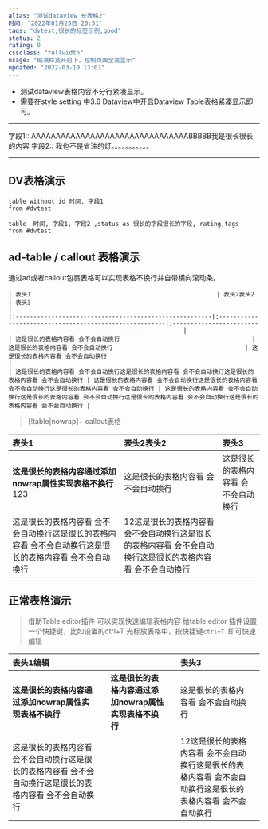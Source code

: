 ```yaml
---
alias: "测试dataview 长表格2"
时间: "2022年01月25日 20:51"
tags: "dvtest,很长的标签示例,good"
status: 2
rating: 0
cssclass: "fullwidth"
usage: "缩减栏宽开启下，控制页面全宽显示"
updated: "2022-03-10 13:03"
---
```

- 测试dataview表格内容不分行紧凑显示。
- 需要在style setting 中3.6 Dataview中开启Dataview Table表格紧凑显示即可。

---
字段1:: AAAAAAAAAAAAAAAAAAAAAAAAAAAAAAAABBBBB我是很长很长的内容
字段2:: 我也不是省油的灯。。。。。。。。。。。

---

## DV表格演示

```dataview
table without id 时间, 字段1
from #dvtest
```

```dataview
table  时间, 字段1, 字段2 ,status as 很长的字段很长的字段, rating,tags
from #dvtest
```


## ad-table / callout 表格演示
通过ad或者callout包裹表格可以实现表格不换行并自带横向滚动条。
```ad-table
| 表头1                                                    | 表头2表头2                                                 | 表头3                                                                      |
|:-------------------------------------------------------|:-------------------------------------------------------|:-------------------------------------------------------------------------|
| 这是很长的表格内容看 会不会自动换行                                     | 这是很长的表格内容看 会不会自动换行                                     | 这是很长的表格内容看 会不会自动换行                                                       |
| 这是很长的表格内容看 会不会自动换行这是很长的表格内容看 会不会自动换行这是很长的表格内容看 会不会自动换行 | 这是很长的表格内容看 会不会自动换行这是很长的表格内容看 会不会自动换行这是很长的表格内容看 会不会自动换行 | 这是很长的表格内容看 会不会自动换行这是很长的表格内容看 会不会自动换行这是很长的表格内容看 会不会自动换行这是很长的表格内容看 会不会自动换行 |

```


> [!table|nowrap]+ callout表格
> 
| 表头1       | 表头2表头2           | 表头3                      |
|:----|:-------------------------------------------------------|:-------------------------------------------------------------------------|
|**这是很长的表格内容通过添加nowrap属性实现表格不换行** 123|这是很长的表格内容看 会不会自动换行| 这是很长的表格内容看 会不会自动换行                                                       |
|这是很长的表格内容看 会不会自动换行这是很长的表格内容看 会不会自动换行这是很长的表格内容看 会不会自动换行|12这是很长的表格内容看 会不会自动换行这是很长的表格内容看 会不会自动换行这是很长的表格内容看 会不会自动换行| | 


## 正常表格演示
> 借助Table editor插件 可以实现快速编辑表格内容
> 给table editor 插件设置一个快捷键，比如设置的ctrl+T 
> 光标放表格中，按快捷键`ctrl+T `即可快速编辑

|表头1编辑 |   |  |  |表头3|   |
|:----|---|---|---|:-------------------------------------------------------|---|
|**这是很长的表格内容通过添加nowrap属性实现表格不换行** |   |**这是很长的表格内容通过添加nowrap属性实现表格不换行**|  |这是很长的表格内容看 会不会自动换行 |   |
|这是很长的表格内容看 会不会自动换行这是很长的表格内容看 会不会自动换行这是很长的表格内容看 会不会自动换行 |   |  |   |12这是很长的表格内容看 会不会自动换行这是很长的表格内容看 会不会自动换行这是很长的表格内容看 会不会自动换行 |   | 